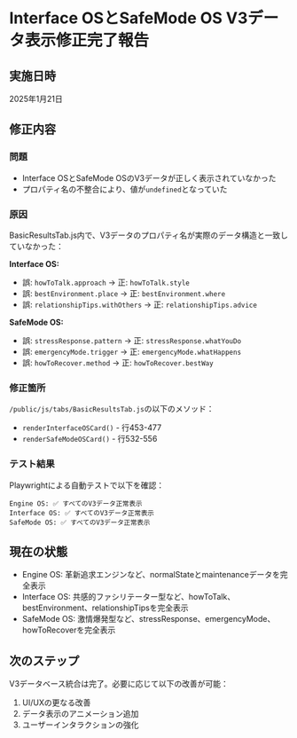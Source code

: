 # Interface OSとSafeMode OS V3データ表示修正完了報告

## 実施日時
2025年1月21日

## 修正内容

### 問題
- Interface OSとSafeMode OSのV3データが正しく表示されていなかった
- プロパティ名の不整合により、値が`undefined`となっていた

### 原因
BasicResultsTab.js内で、V3データのプロパティ名が実際のデータ構造と一致していなかった：

**Interface OS:**
- 誤: `howToTalk.approach` → 正: `howToTalk.style`
- 誤: `bestEnvironment.place` → 正: `bestEnvironment.where`
- 誤: `relationshipTips.withOthers` → 正: `relationshipTips.advice`

**SafeMode OS:**
- 誤: `stressResponse.pattern` → 正: `stressResponse.whatYouDo`
- 誤: `emergencyMode.trigger` → 正: `emergencyMode.whatHappens`
- 誤: `howToRecover.method` → 正: `howToRecover.bestWay`

### 修正箇所
`/public/js/tabs/BasicResultsTab.js`の以下のメソッド：
- `renderInterfaceOSCard()` - 行453-477
- `renderSafeModeOSCard()` - 行532-556

### テスト結果
Playwrightによる自動テストで以下を確認：
```
Engine OS: ✅ すべてのV3データ正常表示
Interface OS: ✅ すべてのV3データ正常表示
SafeMode OS: ✅ すべてのV3データ正常表示
```

## 現在の状態
- Engine OS: 革新追求エンジンなど、normalStateとmaintenanceデータを完全表示
- Interface OS: 共感的ファシリテーター型など、howToTalk、bestEnvironment、relationshipTipsを完全表示
- SafeMode OS: 激情爆発型など、stressResponse、emergencyMode、howToRecoverを完全表示

## 次のステップ
V3データベース統合は完了。必要に応じて以下の改善が可能：
1. UI/UXの更なる改善
2. データ表示のアニメーション追加
3. ユーザーインタラクションの強化